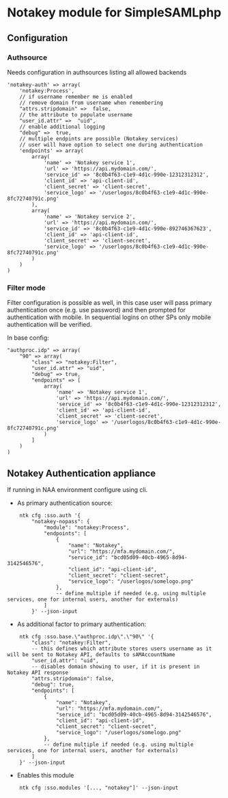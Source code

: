 # Notakey module for SimpleSAMLphp

## Configuration

### Authsource

Needs configuration in authsources listing all allowed backends

```
'notakey-auth' => array(
    'notakey:Process',
    // if username remember me is enabled
    // remove domain from username when remembering
    "attrs.stripdomain" =>  false,
    // the attribute to populate username
    "user_id.attr" =>  "uid",
    // enable additional logging
    "debug" =>  true,
    // multiple endpints are possible (Notakey services)
    // user will have option to select one during authentication
    'endpoints' => array(
        array(
            'name' => 'Notakey service 1',
            'url' => 'https://api.mydomain.com/',
            'service_id' => '8c0b4f63-c1e9-4d1c-990e-12312312312',
            'client_id' => 'api-client-id',
            'client_secret' => 'client-secret',
            'service_logo' => '/userlogos/8c0b4f63-c1e9-4d1c-990e-8fc72740791c.png'
        ),
        array(
            'name' => 'Notakey service 2',
            'url' => 'https://api.mydomain.com/',
            'service_id' => '8c0b4f63-c1e9-4d1c-990e-892746367623',
            'client_id' => 'api-client-id',
            'client_secret' => 'client-secret',
            'service_logo' => '/userlogos/8c0b4f63-c1e9-4d1c-990e-8fc72740791c.png'
        )
    )
)
```


### Filter mode

Filter configuration is possible as well, in this case user will pass primary authentication once (e.g. use password) and then prompted for  authentication with mobile.
In sequential logins on other SPs only mobile authentication will be verified.


In base config:

```
"authproc.idp" => array(
    "90" => array(
        "class" => "notakey:Filter",
        "user_id.attr" => "uid",
        "debug" => true,
        "endpoints" => [
            array(
                'name' => 'Notakey service 1',
                'url' => 'https://api.mydomain.com/',
                'service_id' => '8c0b4f63-c1e9-4d1c-990e-12312312312',
                'client_id' => 'api-client-id',
                'client_secret' => 'client-secret',
                'service_logo' => '/userlogos/8c0b4f63-c1e9-4d1c-990e-8fc72740791c.png'
            )
        ]
    )
)

```

Notakey Authentication appliance
---------------------

If running in NAA environment configure using cli.

- As primary authentication source:

```
    ntk cfg :sso.auth '{
        "notakey-nopass": {
            "module": "notakey:Process",
            "endpoints": [
                {
                    "name": "Notakey",
                    "url": "https://mfa.mydomain.com/",
                    "service_id": "bcd05d09-40cb-4965-8d94-3142546576",
                    "client_id": "api-client-id",
                    "client_secret": "client-secret",
                    "service_logo": "/userlogos/somelogo.png"
                },
                -- define multiple if needed (e.g. using multiple services, one for internal users, another for externals)
            ]
        }' --json-input
```

- As additional factor to primary authentication:

```
    ntk cfg :sso.base.\"authproc.idp\".\"90\" '{
        "class": "notakey:Filter",
        -- this defines which attribute stores users username as it will be sent to Notakey API, defaults to sAMAccountName
        "user_id.attr": "uid",
        -- disables domain showing to user, if it is present in Notakey API response
        "attrs.stripdomain": false,
        "debug": true,
        "endpoints": [
            {
                "name": "Notakey",
                "url": "https://mfa.mydomain.com/",
                "service_id": "bcd05d09-40cb-4965-8d94-3142546576",
                "client_id": "api-client-id",
                "client_secret": "client-secret",
                "service_logo": "/userlogos/somelogo.png"
            },
            -- define multiple if needed (e.g. using multiple services, one for internal users, another for externals)
        ]
    }' --json-input
```

- Enables this module
```
    ntk cfg :sso.modules '[..., "notakey"]' --json-input
```